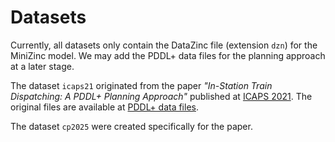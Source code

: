 Datasets
========

Currently, all datasets only contain the DataZinc file (extension `dzn`) for the
MiniZinc model. We may add the PDDL+ data files for the planning approach at a 
later stage.

The dataset `icaps21` originated from the paper *"In-Station Train Dispatching: A
PDDL+ Planning Approach"* published at [ICAPS 2021](http://icaps21.icaps-conference.org/home/).
The original files are available at [PDDL+ data files](https://github.com/matteocarde/icaps2021).

The dataset `cp2025` were created specifically for the paper.
